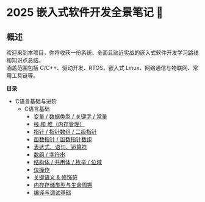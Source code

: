 # 2025 嵌入式软件开发全景笔记 📘

## 概述
欢迎来到本项目，你将收获一份系统、全面且贴近实战的嵌入式软件开发学习路线和知识点总结。  
涵盖范围包括 C/C++、驱动开发、RTOS、嵌入式 Linux、网络通信与物联网、常用工具链等。



**目录**
* C语言基础与进阶
  * C语言基础
    * [变量 / 数据类型 / 关键字 / 常量](./01-C语言基础与进阶/Readme.md/###✅变量/数据类型/关键字/常量)
    * [栈 和 堆（内存管理）](./01-C语言基础与进阶/Readme.md/#✅栈和堆（内存管理）)
    * [指针 / 指针数组 / 二级指针](./01-C语言基础与进阶/Readme.md/#✅指针/指针数组/二级指针)
    * [函数指针 / 函数指针数组](./01-C语言基础与进阶/Readme.md/#✅函数指针/函数指针数组)
    * [表达式、语句、运算符](./01-C语言基础与进阶/Readme.md/#✅表达式、语句、运算符)
    * [数组 / 字符串](./01-C语言基础与进阶/Readme.md/#✅数组/字符串)
    * [结构体 / 共用体 / 枚举 / 位域](./01-C语言基础与进阶/Readme.md/#✅结构体/共用体/枚举/位域)
    * [位操作](./01-C语言基础与进阶/Readme.md/#✅位操作)
    * [关键语义 & 修饰符](./01-C语言基础与进阶/Readme.md/#✅关键语义&修饰符)
    * [内存存储类型与生命周期](./01-C语言基础与进阶/Readme.md/#✅内存存储类型与生命周期)
    * [编译与调试基础](./01-C语言基础与进阶/Readme.md/#✅编译与调试基础)
